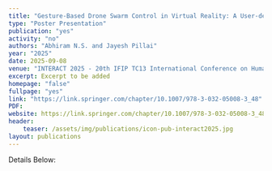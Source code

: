 ```yaml
---
title: "Gesture-Based Drone Swarm Control in Virtual Reality: A User-defined Gesture Library and Prototype"
type: "Poster Presentation"
publication: "yes"
activity: "no"
authors: "Abhiram N.S. and Jayesh Pillai"
year: "2025"
date: 2025-09-08
venue: "INTERACT 2025 - 20th IFIP TC13 International Conference on Human-Computer Interaction, Belo Horizonte, Brazil"
excerpt: Excerpt to be added
homepage: "false"
fullpage: "yes"
link: "https://link.springer.com/chapter/10.1007/978-3-032-05008-3_48"
PDF: 
website: https://link.springer.com/chapter/10.1007/978-3-032-05008-3_48
header:
    teaser: /assets/img/publications/icon-pub-interact2025.jpg
layout: publications   
---
```


Details Below:
